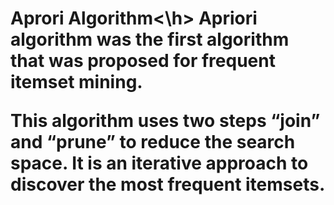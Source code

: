 <h1>Aprori Algorithm<\h>
  Apriori algorithm was the first algorithm that was proposed for frequent itemset mining.
  
  This algorithm uses two steps “join” and “prune” to reduce the search space. It is an iterative approach to discover the most frequent itemsets.
